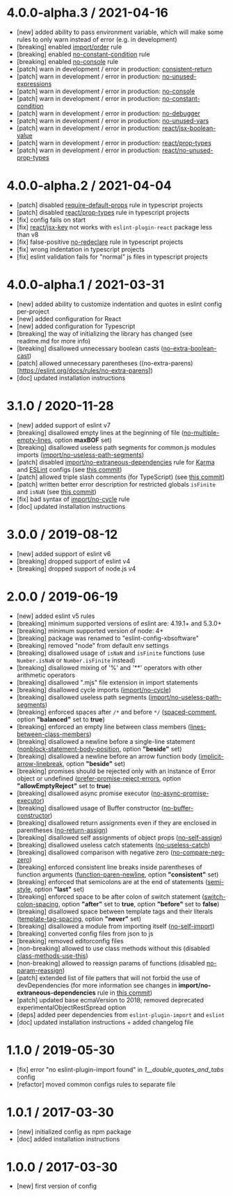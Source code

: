 4.0.0-alpha.3 / 2021-04-16
==========================
 - [new] added ability to pass environment variable, which will make some rules to only warn instead of error (e.g. in development)
 - [breaking] enabled [import/order](https://github.com/benmosher/eslint-plugin-import/blob/master/docs/rules/order.md) rule
 - [breaking] enabled [no-constant-condition](https://eslint.org/docs/rules/no-constant-condition) rule
 - [breaking] enabled [no-console](https://eslint.org/docs/rules/no-console) rule
 - [patch] warn in development / error in production: [consistent-return](https://eslint.org/docs/rules/consistent-return)
 - [patch] warn in development / error in production: [no-unused-expressions](https://eslint.org/docs/rules/no-unused-expressions)
 - [patch] warn in development / error in production: [no-console](https://eslint.org/docs/rules/no-console)
 - [patch] warn in development / error in production: [no-constant-condition](https://eslint.org/docs/rules/no-constant-condition)
 - [patch] warn in development / error in production: [no-debugger](https://eslint.org/docs/rules/no-debugger)
 - [patch] warn in development / error in production: [no-unused-vars](https://eslint.org/docs/rules/no-unused-vars)
 - [patch] warn in development / error in production: [react/jsx-boolean-value](https://eslint.org/docs/rules/react/jsx-boolean-value)
 - [patch] warn in development / error in production: [react/prop-types](https://eslint.org/docs/rules/react/prop-types)
 - [patch] warn in development / error in production: [react/no-unused-prop-types](https://eslint.org/docs/rules/react/no-unused-prop-types)

4.0.0-alpha.2 / 2021-04-04
==========================
 - [patch] disabled [require-default-props](https://github.com/yannickcr/eslint-plugin-react/blob/master/docs/rules/require-default-props.md) rule in typescript projects
 - [patch] disabled [react/prop-types](https://github.com/yannickcr/eslint-plugin-react/blob/master/docs/rules/prop-types.md) rule in typescript projects
 - [fix] config fails on start
 - [fix] [react/jsx-key](https://github.com/yannickcr/eslint-plugin-react/blob/master/docs/rules/jsx-key.md) not works with `eslint-plugin-react` package less than v8
 - [fix] false-positive [no-redeclare](https://eslint.org/docs/rules/no-redeclare) rule in typescript projects
 - [fix] wrong indentation in typescript projects
 - [fix] eslint validation fails for "normal" js files in typescript projects

4.0.0-alpha.1 / 2021-03-31
==========================
 - [new] added ability to customize indentation and quotes in eslint config per-project
 - [new] added configuration for React
 - [new] added configuration for Typescript
 - [breaking] the way of initializing the library has changed (see readme.md for more info)
 - [breaking] disallowed unnecessary boolean casts ([no-extra-boolean-cast](https://eslint.org/docs/rules/no-extra-boolean-cast))
 - [patch] allowed unnecessary parentheses ((no-extra-parens)[https://eslint.org/docs/rules/no-extra-parens])
 - [doc] updated installation instructions

3.1.0 / 2020-11-28
==================
 - [new] added support of eslint v7
 - [breaking] disallowed empty lines at the beginning of file ([no-multiple-empty-lines](https://eslint.org/docs/rules/no-multiple-empty-lines), option **maxBOF** set)
 - [breaking] disallowed useless path segments for common.js modules imports ([import/no-useless-path-segments](https://github.com/benmosher/eslint-plugin-import/blob/master/docs/rules/no-useless-path-segments.md))
 - [patch] disabled [import/no-extraneous-dependencies](https://github.com/benmosher/eslint-plugin-import/blob/master/docs/rules/no-extraneous-dependencies.md) rule for [Karma](https://karma-runner.github.io/) and [ESLint](https://eslint.org/) configs (see [this commit](https://bitbucket.org/xbsltd/eslint/commits/876021e5064b57411505308a45952e269311023d))
 - [patch] allowed triple slash comments (for TypeScript) (see [this commit](https://bitbucket.org/xbsltd/eslint/commits/62afc5cfa4025bd791d5107b3efa573041857455))
 - [patch] written better error description for restricted globals `isFinite` and `isNaN` (see [this commit](https://bitbucket.org/xbsltd/eslint/commits/c1a444825245267d9548d9396896b18944ee0ce4))
 - [fix] bad syntax of [import/no-cycle](https://github.com/benmosher/eslint-plugin-import/blob/master/docs/rules/no-cycle.md) rule
 - [doc] updated installation instructions

3.0.0 / 2019-08-12
==================
 - [new] added support of eslint v6
 - [breaking] dropped support of eslint v4
 - [breaking] dropped support of node.js v4


2.0.0 / 2019-06-19
==================
 - [new] added eslint v5 rules 
 - [breaking] minimum supported versions of eslint are: 4.19.1+ and 5.3.0+
 - [breaking] minimum supported version of node: 4+
 - [breaking] package was renamed to "eslint-config-xbsoftware"
 - [breaking] removed "node" from default env settings
 - [breaking] disallowed usage of `isNaN` and `isFinite` functions (use `Number.isNaN` or `Number.isFinite` instead)
 - [breaking] disallowed mixing of '%' and '**' operators with other arithmetic operators
 - [breaking] disallowed ".mjs" file extension in import statements
 - [breaking] disallowed cycle imports ([import/no-cycle](https://github.com/benmosher/eslint-plugin-import/blob/d81f48a2506182738409805f5272eff4d77c9348/docs/rules/no-cycle.md))
 - [breaking] disallowed useless path segments ([import/no-useless-path-segments](https://github.com/benmosher/eslint-plugin-import/blob/ebafcbf59ec9f653b2ac2a0156ca3bcba0a7cf57/docs/rules/no-useless-path-segments.md))
 - [breaking] enforced spaces after `/*` and before `*/` ([spaced-comment](https://eslint.org/docs/rules/spaced-comment), option **"balanced"** set to **true**)
 - [breaking] enforced an empty line between class members ([lines-between-class-members](https://eslint.org/docs/rules/lines-between-class-members))
 - [breaking] disallowed a newline before a single-line statement ([nonblock-statement-body-position](https://eslint.org/docs/rules/nonblock-statement-body-position), option **"beside"** set)
 - [breaking] disallowed a newline before an arrow function body ([implicit-arrow-linebreak](https://eslint.org/docs/rules/implicit-arrow-linebreak), option **"beside"** set)
 - [breaking] promises should be rejected only with an instance of Error object or undefined ([prefer-promise-reject-errors](https://eslint.org/docs/rules/prefer-promise-reject-errors), option **"allowEmptyReject"** set to **true**)
 - [breaking] disallowed async promise executor ([no-async-promise-executor](https://eslint.org/docs/rules/no-async-promise-executor))
 - [breaking] disallowed usage of Buffer constructor ([no-buffer-constructor](https://eslint.org/docs/rules/no-buffer-constructor))
 - [breaking] disallowed return assignments even if they are enclosed in parentheses ([no-return-assign](https://eslint.org/docs/rules/no-return-assign#always))
 - [breaking] disallowed self assignments of object props ([no-self-assign](https://eslint.org/docs/rules/no-self-assign#props))
 - [breaking] disallowed useless catch statements ([no-useless-catch](https://eslint.org/docs/rules/no-useless-catch))
 - [breaking] disallowed comparison with negative zero ([no-compare-neg-zero](https://eslint.org/docs/rules/no-compare-neg-zero))
 - [breaking] enforced consistent line breaks inside parentheses of function arguments ([function-paren-newline](https://eslint.org/docs/rules/function-paren-newline), option **"consistent"** set)
 - [breaking] enforced that semicolons are at the end of statements ([semi-style](https://eslint.org/docs/rules/semi-style), option **"last"** set)
 - [breaking] enforced space to be after colon of switch statement ([switch-colon-spacing](https://eslint.org/docs/rules/switch-colon-spacing), option **"after"** set to **true**, option **"before"** set to **false**)
 - [breaking] disallowed space between template tags and their literals ([template-tag-spacing](https://eslint.org/docs/rules/template-tag-spacing), option **"never"** set)
 - [breaking] disallowed a module from importing itself ([no-self-import](https://github.com/benmosher/eslint-plugin-import/blob/master/docs/rules/no-self-import.md))
 - [breaking] converted config files from json to js
 - [breaking] removed editorconfig files
 - [non-breaking] allowed to use class methods without this (disabled [class-methods-use-this](https://eslint.org/docs/rules/class-methods-use-this))
 - [non-breaking] allowed to reassign params of functions (disabled [no-param-reassign](https://eslint.org/docs/rules/no-param-reassign))
 - [patch] extended list of file patters that will not forbid the use of devDependencies (for more information see changes in **import/no-extraneous-dependencies** rule in [this commit](https://bitbucket.org/xbsltd/eslint/commits/bc0ca158954d3ecd930860e2e3882ceb91fe181b))
 - [patch] updated base ecmaVersion to 2018; removed deprecated experimentalObjectRestSpread option
 - [deps] added peer dependencies from `eslint-plugin-import` and `eslint`
 - [doc] updated installation instructions + added changelog file

1.1.0 / 2019-05-30
==================
 - [fix] error "no eslint-plugin-import found" in *1__double_quotes_and_tabs* config
 - [refactor] moved common configs rules to separate file
 
1.0.1 / 2017-03-30
==================
 - [new] initialized config as npm package
 - [doc] added installation instructions
 
1.0.0 / 2017-03-30
==================
 - [new] first version of config
